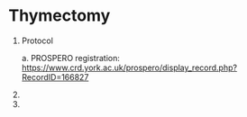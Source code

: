 # Thymectomy

1. Protocol

	a. PROSPERO registration: https://www.crd.york.ac.uk/prospero/display_record.php?RecordID=166827

2. 


3. 



